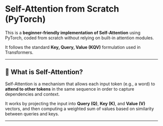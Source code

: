 # Self-Attention from Scratch (PyTorch)

This is a **beginner-friendly implementation of Self-Attention** using PyTorch, coded from scratch without relying on built-in attention modules.

It follows the standard **Key, Query, Value (KQV)** formulation used in Transformers.

---

## 🔎 What is Self-Attention?

Self-Attention is a mechanism that allows each input token (e.g., a word) to **attend to other tokens** in the same sequence in order to capture dependencies and context.

It works by projecting the input into **Query (Q)**, **Key (K)**, and **Value (V)** vectors, and then computing a weighted sum of values based on similarity between queries and keys.

---
